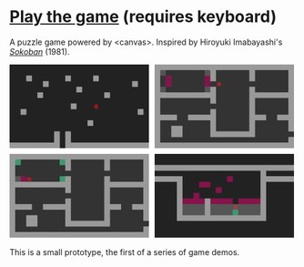 # [Play the game](https://sackeyjason.github.io/bankoso/) (requires keyboard)

A puzzle game powered by &lt;canvas>. Inspired by Hiroyuki Imabayashi's *[Sokoban](https://en.wikipedia.org/wiki/Sokoban)* (1981).
  
![Screenshots](screenshots.png)

This is a small prototype, the first of a series of game demos.
